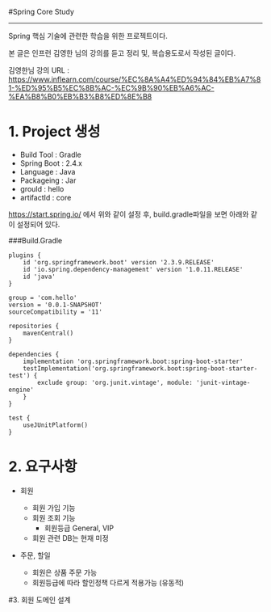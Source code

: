 #Spring Core Study
***

Spring 핵심 기술에 관련한 학습을 위한 프로젝트이다.

본 글은 인프런 김영한 님의 강의를 듣고 정리 및, 복습용도로서 작성된 글이다.

김영한님 강의 URL : https://www.inflearn.com/course/%EC%8A%A4%ED%94%84%EB%A7%81-%ED%95%B5%EC%8B%AC-%EC%9B%90%EB%A6%AC-%EA%B8%B0%EB%B3%B8%ED%8E%B8

# 1. Project 생성
    
* Build Tool : Gradle
* Spring Boot : 2.4.x
* Language : Java
* Packageing : Jar
* grouId : hello
* artifactId : core

<https://start.spring.io/> 에서 위와 같이 설정 후,  build.gradle파일을 보면 아래와 같이 설정되어 있다.

 ###Build.Gradle
```
plugins {
	id 'org.springframework.boot' version '2.3.9.RELEASE'
	id 'io.spring.dependency-management' version '1.0.11.RELEASE'
	id 'java'
}

group = 'com.hello'
version = '0.0.1-SNAPSHOT'
sourceCompatibility = '11'

repositories {
	mavenCentral()
}

dependencies {
	implementation 'org.springframework.boot:spring-boot-starter'
	testImplementation('org.springframework.boot:spring-boot-starter-test') {
		exclude group: 'org.junit.vintage', module: 'junit-vintage-engine'
	}
}

test {
	useJUnitPlatform()
}
```
# 2. 요구사항

* 회원
    * 회원 가입 기능
    * 회원 조회 기능
      * 회원등급 General, VIP
    * 회원 관련 DB는 현재 미정
    
* 주문, 할일
    * 회원은 상품 주문 가능
    * 회원등급에 따라 할인정책 다르게 적용가능 (유동적)
    
#3. 회원 도메인 설계



